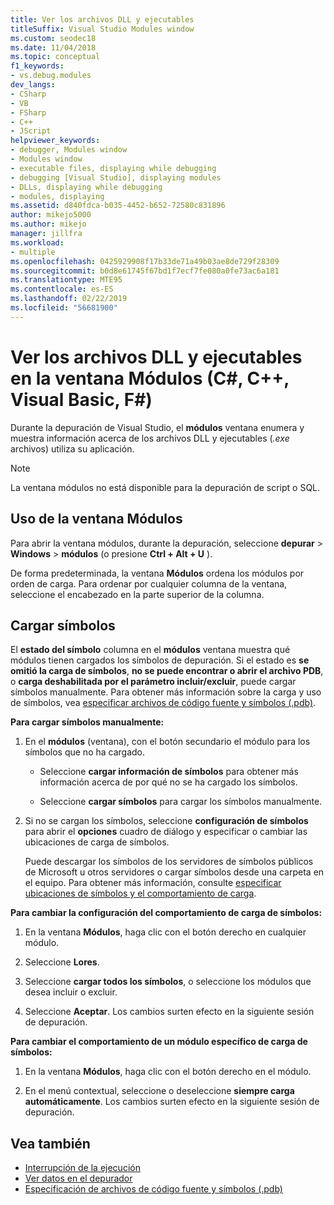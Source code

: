 ```yaml
---
title: Ver los archivos DLL y ejecutables
titleSuffix: Visual Studio Modules window
ms.custom: seodec18
ms.date: 11/04/2018
ms.topic: conceptual
f1_keywords:
- vs.debug.modules
dev_langs:
- CSharp
- VB
- FSharp
- C++
- JScript
helpviewer_keywords:
- debugger, Modules window
- Modules window
- executable files, displaying while debugging
- debugging [Visual Studio], displaying modules
- DLLs, displaying while debugging
- modules, displaying
ms.assetid: d840fdca-b035-4452-b652-72580c831896
author: mikejo5000
ms.author: mikejo
manager: jillfra
ms.workload:
- multiple
ms.openlocfilehash: 0425929908f17b33de71a49b03ae8de729f28309
ms.sourcegitcommit: b0d8e61745f67bd1f7ecf7fe080a0fe73ac6a181
ms.translationtype: MTE95
ms.contentlocale: es-ES
ms.lasthandoff: 02/22/2019
ms.locfileid: "56681900"
---
```

# <a name="view-dlls-and-executables-in-the-modules-window-c-c-visual-basic-f"></a>Ver los archivos DLL y ejecutables en la ventana Módulos (C#, C++, Visual Basic, F#)

Durante la depuración de Visual Studio, el **módulos** ventana enumera y muestra información acerca de los archivos DLL y ejecutables (*.exe* archivos) utiliza su aplicación.

> [!NOTE]
> La ventana módulos no está disponible para la depuración de script o SQL.

## <a name="use-the-modules-window"></a>Uso de la ventana Módulos

Para abrir la ventana módulos, durante la depuración, seleccione **depurar** > **Windows** > **módulos** (o presione **Ctrl + Alt + U** ).

De forma predeterminada, la ventana **Módulos** ordena los módulos por orden de carga. Para ordenar por cualquier columna de la ventana, seleccione el encabezado en la parte superior de la columna.

## <a name="load-symbols"></a>Cargar símbolos

El **estado del símbolo** columna en el **módulos** ventana muestra qué módulos tienen cargados los símbolos de depuración. Si el estado es **se omitió la carga de símbolos**, **no se puede encontrar o abrir el archivo PDB**, o **carga deshabilitada por el parámetro incluir/excluir**, puede cargar símbolos manualmente. Para obtener más información sobre la carga y uso de símbolos, vea [especificar archivos de código fuente y símbolos (.pdb)](../debugger/specify-symbol-dot-pdb-and-source-files-in-the-visual-studio-debugger.md).

**Para cargar símbolos manualmente:**

1. En el **módulos** (ventana), con el botón secundario el módulo para los símbolos que no ha cargado.

   - Seleccione **cargar información de símbolos** para obtener más información acerca de por qué no se ha cargado los símbolos.

   - Seleccione **cargar símbolos** para cargar los símbolos manualmente.

1. Si no se cargan los símbolos, seleccione **configuración de símbolos** para abrir el **opciones** cuadro de diálogo y especificar o cambiar las ubicaciones de carga de símbolos.

   Puede descargar los símbolos de los servidores de símbolos públicos de Microsoft u otros servidores o cargar símbolos desde una carpeta en el equipo. Para obtener más información, consulte [especificar ubicaciones de símbolos y el comportamiento de carga](../debugger/specify-symbol-dot-pdb-and-source-files-in-the-visual-studio-debugger.md#BKMK_Specify_symbol_locations_and_loading_behavior).

**Para cambiar la configuración del comportamiento de carga de símbolos:**

1. En la ventana **Módulos**, haga clic con el botón derecho en cualquier módulo.

1. Seleccione **Lores**.

1. Seleccione **cargar todos los símbolos**, o seleccione los módulos que desea incluir o excluir.

1. Seleccione **Aceptar**. Los cambios surten efecto en la siguiente sesión de depuración.

**Para cambiar el comportamiento de un módulo específico de carga de símbolos:**

1.  En la ventana **Módulos**, haga clic con el botón derecho en el módulo.

1.  En el menú contextual, seleccione o deseleccione **siempre carga automáticamente**. Los cambios surten efecto en la siguiente sesión de depuración.

## <a name="see-also"></a>Vea también
- [Interrupción de la ejecución](/previous-versions/visualstudio/visual-studio-2010/7z9se2d8(v=vs.100))
- [Ver datos en el depurador](../debugger/viewing-data-in-the-debugger.md)
- [Especificación de archivos de código fuente y símbolos (.pdb)](../debugger/specify-symbol-dot-pdb-and-source-files-in-the-visual-studio-debugger.md)